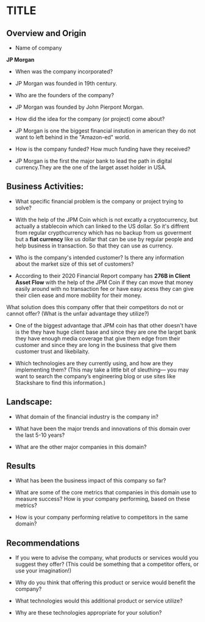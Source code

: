 

# TITLE

## Overview and Origin

* Name of company

**JP Morgan**

* When was the company incorporated?

* JP Morgan was founded in 19th century.

* Who are the founders of the company?

* JP Morgan was founded by John Pierpont Morgan.

* How did the idea for the company (or project) come about?

* JP Morgan is one the biggest financial instution in american they do not want to left behind in the "Amazon-ed" world.

* How is the company funded? How much funding have they received?

* JP Morgan is the first the major bank to lead the path in digital currency.They are the one of the larget asset holder in USA.

## Business Activities:

* What specific financial problem is the company or project trying to solve?

* With the help of the JPM Coin  which is not excatly a cryptocurrency, but actually a stablecoin which can linked to the US dollar.
So it's diffrent from regular crypthcurrency which has no backup from us goverment but a **fiat currency** like us dollar that can 
be use by regular people and help business in transaction. So that they can use as currency. 

* Who is the company's intended customer?  Is there any information about the market size of this set of customers?

* According to their 2020 Financial Report company has **276B in Client Asset Flow** with the help of the JPM Coin if they can move that money easily around with no transaction fee or have easy acess they can give their clien ease and more mobility for their money. 


What solution does this company offer that their competitors do not or cannot offer? (What is the unfair advantage they utilize?)

* One of the biggest advantage that JPM coin has that other doesn't have is the they have huge client base and since they are one the larget bank they have enough media coverage that give them  edge from their customer and since they are long in the business that give them customer trust and likebilaity.

* Which technologies are they currently using, and how are they implementing them? (This may take a little bit of sleuthing–– you may want to search the company’s engineering blog or use sites like Stackshare to find this information.)



## Landscape:

* What domain of the financial industry is the company in?

* What have been the major trends and innovations of this domain over the last 5-10 years?

* What are the other major companies in this domain?


## Results

* What has been the business impact of this company so far?

* What are some of the core metrics that companies in this domain use to measure success? How is your company performing, based on these metrics?

* How is your company performing relative to competitors in the same domain?


## Recommendations

* If you were to advise the company, what products or services would you suggest they offer? (This could be something that a competitor offers, or use your imagination!)

* Why do you think that offering this product or service would benefit the company?

* What technologies would this additional product or service utilize?

* Why are these technologies appropriate for your solution?
